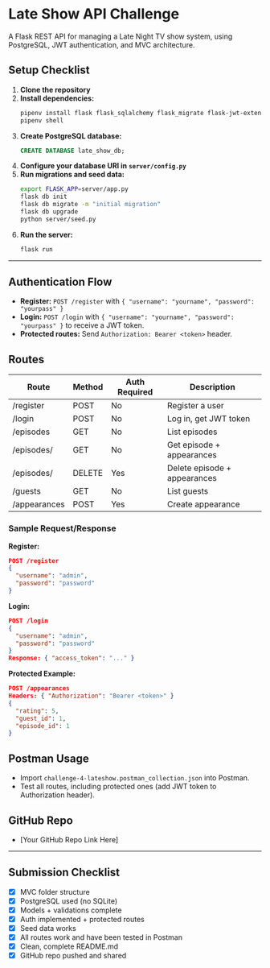# Late Show API Challenge

A Flask REST API for managing a Late Night TV show system, using PostgreSQL, JWT authentication, and MVC architecture.

## Setup Checklist

1. **Clone the repository**
2. **Install dependencies:**
   ```bash
   pipenv install flask flask_sqlalchemy flask_migrate flask-jwt-extended psycopg2-binary
   pipenv shell
   ```
3. **Create PostgreSQL database:**
   ```sql
   CREATE DATABASE late_show_db;
   ```
4. **Configure your database URI in `server/config.py`**
5. **Run migrations and seed data:**
   ```bash
   export FLASK_APP=server/app.py
   flask db init
   flask db migrate -m "initial migration"
   flask db upgrade
   python server/seed.py
   ```
6. **Run the server:**
   ```bash
   flask run
   ```

---

## Authentication Flow

- **Register:** `POST /register` with `{ "username": "yourname", "password": "yourpass" }`
- **Login:** `POST /login` with `{ "username": "yourname", "password": "yourpass" }` to receive a JWT token.
- **Protected routes:** Send `Authorization: Bearer <token>` header.

## Routes

| Route                        | Method | Auth Required | Description                        |
|------------------------------|--------|---------------|------------------------------------|
| /register                    | POST   | No            | Register a user                    |
| /login                       | POST   | No            | Log in, get JWT token              |
| /episodes                    | GET    | No            | List episodes                      |
| /episodes/<id>               | GET    | No            | Get episode + appearances          |
| /episodes/<id>               | DELETE | Yes           | Delete episode + appearances       |
| /guests                      | GET    | No            | List guests                        |
| /appearances                 | POST   | Yes           | Create appearance                  |

### Sample Request/Response

**Register:**
```json
POST /register
{
  "username": "admin",
  "password": "password"
}
```

**Login:**
```json
POST /login
{
  "username": "admin",
  "password": "password"
}
Response: { "access_token": "..." }
```

**Protected Example:**
```json
POST /appearances
Headers: { "Authorization": "Bearer <token>" }
{
  "rating": 5,
  "guest_id": 1,
  "episode_id": 1
}
```

## Postman Usage

- Import `challenge-4-lateshow.postman_collection.json` into Postman.
- Test all routes, including protected ones (add JWT token to Authorization header).

## GitHub Repo

- [Your GitHub Repo Link Here]

---

## Submission Checklist

- [x] MVC folder structure
- [x] PostgreSQL used (no SQLite)
- [x] Models + validations complete
- [x] Auth implemented + protected routes
- [x] Seed data works
- [x] All routes work and have been tested in Postman
- [x] Clean, complete README.md
- [x] GitHub repo pushed and shared
